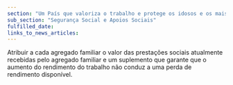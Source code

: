 ```yaml
---
section: "Um País que valoriza o trabalho e protege os idosos e os mais vulneráveis"
sub_section: "Segurança Social e Apoios Sociais"
fulfilled_date:
links_to_news_articles:
---
```


Atribuir a cada agregado familiar o valor das prestações sociais atualmente recebidas pelo agregado familiar e um suplemento que garante que o aumento do rendimento do trabalho não conduz a uma perda de rendimento disponível.